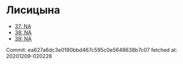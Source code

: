 # Лисицына
- [37: NA](37.md)
- [38: NA](38.md)
- [39: NA](39.md)

Commit: ea627a6dc3e0190bbd467c595c0e5648638b7c07
 fetched at: 20201209-020228
